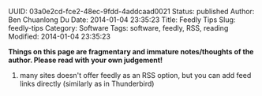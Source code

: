 UUID: 03a0e2cd-fce2-48ec-9fdd-4addcaad0021
Status: published
Author: Ben Chuanlong Du
Date: 2014-01-04 23:35:23
Title: Feedly Tips
Slug: feedly-tips
Category: Software
Tags: software, feedly, RSS, reading
Modified: 2014-01-04 23:35:23

**Things on this page are fragmentary and immature notes/thoughts of the author. Please read with your own judgement!**
 
1. many sites doesn't offer feedly as an RSS option,
but you can add feed links directly (similarly as in Thunderbird)
